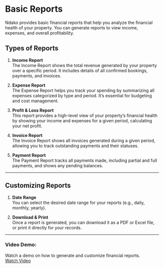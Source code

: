# Basic Reports

Ndako provides basic financial reports that help you analyze the financial health of your property. You can generate reports to view income, expenses, and overall profitability.

## Types of Reports

1. **Income Report**  
   The Income Report shows the total revenue generated by your property over a specific period. It includes details of all confirmed bookings, payments, and invoices.

2. **Expense Report**  
   The Expense Report helps you track your spending by summarizing all expenses categorized by type and period. It’s essential for budgeting and cost management.

3. **Profit & Loss Report**  
   This report provides a high-level view of your property’s financial health by showing your income and expenses for a given period, calculating your net profit.

4. **Invoice Report**  
   The Invoice Report shows all invoices generated during a given period, allowing you to track outstanding payments and their statuses.

5. **Payment Report**  
   The Payment Report tracks all payments made, including partial and full payments, and shows any pending balances.

---

## Customizing Reports

1. **Date Range**  
   You can select the desired date range for your reports (e.g., daily, monthly, yearly).

2. **Download & Print**  
   Once a report is generated, you can download it as a PDF or Excel file, or print it directly for your records.

---

### Video Demo:  
Watch a demo on how to generate and customize financial reports.  
[Watch Video](/path/to/video-demo-financial-reports.mp4)
